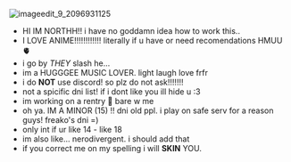 ![imageedit_9_2096931125](https://github.com/shototodorki/shototodorki/assets/142703680/8e8e2de9-c6ab-45a0-9163-45c0216c0d32)

-  HI IM NORTHH!! i have no goddamn idea how to work this..
- I LOVE ANIME!!!!!!!!!!!!  literally if u have or need recomendations HMUU 🫀
- i go by *THEY* slash he...
- im a HUGGGEE MUSIC LOVER. light laugh love frfr
- i do **NOT** use discord! so plz do not ask!!!!!!!
- not a spicific dni list! if i dont like you ill hide u :3
- im working on a rentry 🤞 bare w me
- oh ya. IM A MINOR (15) !! dni old ppl. i play on safe serv for a reason guys! freako's dni =)
- only int if ur like 14 - like 18
- im also like... nerodivergent. i should add that
- if you correct me on my spelling i will **SKIN** YOU.
<!---
shototodorki/shototodorki is a ✨ special ✨ repository because its `README.md` (this file) appears on your GitHub profile.
You can click the Preview link to take a look at your changes.
--->
